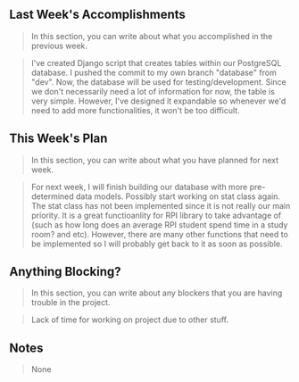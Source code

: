 ## Last Week's Accomplishments

> In this section, you can write about what you accomplished in the previous week.

> I've created Django script that creates tables within our PostgreSQL database. I pushed the commit to my own branch "database" from "dev". Now, the database will be used for testing/development. Since we don't necessarily need a lot of information for now, the table is very simple. However, I've designed it expandable so whenever we'd need to add more functionalities, it won't be too difficult.

## This Week's Plan

> In this section, you can write about what you have planned for next week.

> For next week, I will finish building our database with more pre-determined data models. Possibly start working on stat class again. The stat class has not been implemented since it is not really our main priority. It is a great functioanlity for RPI library to take advantage of (such as how long does an average RPI student spend time in a study room? and etc). However, there are many other functions that need to be implemented so I will probably get back to it as soon as possible.

## Anything Blocking?

> In this section, you can write about any blockers that you are having trouble in the project.

> Lack of time for working on project due to other stuff.

## Notes

> None
